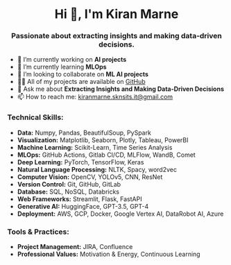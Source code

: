 <!DOCTYPE html>
<html lang="en">
<head>
  <meta charset="UTF-8">
  <meta name="viewport" content="width=device-width, initial-scale=1.0">
  <title>Kiran Marne - Data Scientist</title>
</head>
<body>
  <h1 align="center">Hi 👋, I'm Kiran Marne</h1>
  <h3 align="center">Passionate about extracting insights and making data-driven decisions.</h3>

  <ul>
    <li>🔭 I’m currently working on <strong>AI projects</strong></li>
    <li>🌱 I’m currently learning <strong>MLOps</strong></li>
    <li>👯 I’m looking to collaborate on <strong>ML AI projects</strong></li>
    <li>👨‍💻 All of my projects are available on <a href="https://github.com/Neuro-kiran">GitHub</a></li>
    <li>💬 Ask me about <strong>Extracting Insights and Making Data-Driven Decisions</strong></li>
    <li>📫 How to reach me: <a href="mailto:kiranmarne.sknsits.it@gmail.com">kiranmarne.sknsits.it@gmail.com</a></li>
  </ul>

  <h3 align="left">Technical Skills:</h3>
  <ul>
    <li><strong>Data:</strong> Numpy, Pandas, BeautifulSoup, PySpark</li>
    <li><strong>Visualization:</strong> Matplotlib, Seaborn, Plotly, Tableau, PowerBI</li>
    <li><strong>Machine Learning:</strong> Scikit-Learn, Time Series Analysis</li>
    <li><strong>MLOps:</strong> GitHub Actions, Gitlab CI/CD, MLFlow, WandB, Comet</li>
    <li><strong>Deep Learning:</strong> PyTorch, TensorFlow, Keras</li>
    <li><strong>Natural Language Processing:</strong> NLTK, Spacy, word2vec</li>
    <li><strong>Computer Vision:</strong> OpenCV, YOLOv5, CNN, ResNet</li>
    <li><strong>Version Control:</strong> Git, GitHub, GitLab</li>
    <li><strong>Database:</strong> SQL, NoSQL, Databricks</li>
    <li><strong>Web Frameworks:</strong> Streamlit, Flask, FastAPI</li>
    <li><strong>Generative AI:</strong> HuggingFace, GPT-3.5, GPT-4</li>
    <li><strong>Deployment:</strong> AWS, GCP, Docker, Google Vertex AI, DataRobot AI, Azure</li>
  </ul>

  <h3 align="left">Tools & Practices:</h3>
  <ul>
    <li><strong>Project Management:</strong> JIRA, Confluence</li>
    <li><strong>Professional Values:</strong> Motivation & Energy, Continuous Learning</li>
  </ul>
</body>
</html>

